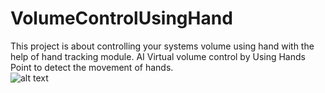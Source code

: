 # VolumeControlUsingHand
This project is about controlling your systems volume using hand with the help of hand tracking module.
AI Virtual volume control by Using Hands Point to detect the movement of hands.  
![alt text](https://mediapipe.dev/images/mobile/hand_landmarks.png)

